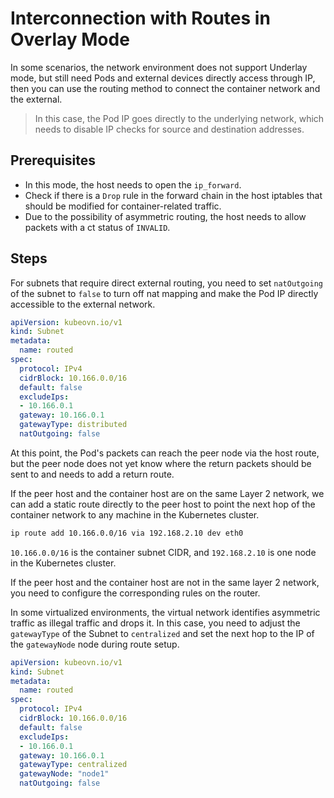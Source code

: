 # Interconnection with Routes in Overlay Mode

In some scenarios, the network environment does not support Underlay mode, 
but still need Pods and external devices directly access through IP, 
then you can use the routing method to connect the container network and the external.

> In this case, the Pod IP goes directly to the underlying network, 
> which needs to disable IP checks for source and destination addresses.

## Prerequisites

- In this mode, the host needs to open the `ip_forward`.
- Check if there is a `Drop` rule in the forward chain in the host iptables that should be modified for container-related traffic.
- Due to the possibility of asymmetric routing, the host needs to allow packets with a ct status of `INVALID`.

## Steps

For subnets that require direct external routing, you need to set `natOutgoing` of the subnet to `false` 
to turn off nat mapping and make the Pod IP directly accessible to the external network.

```yaml
apiVersion: kubeovn.io/v1
kind: Subnet
metadata:
  name: routed
spec:
  protocol: IPv4
  cidrBlock: 10.166.0.0/16
  default: false
  excludeIps:
  - 10.166.0.1
  gateway: 10.166.0.1
  gatewayType: distributed
  natOutgoing: false
```

At this point, the Pod's packets can reach the peer node via the host route, 
but the peer node does not yet know where the return packets should be sent to and needs to add a return route.

If the peer host and the container host are on the same Layer 2 network, 
we can add a static route directly to the peer host to point the next hop of the container network to any machine in the Kubernetes cluster.

```bash
ip route add 10.166.0.0/16 via 192.168.2.10 dev eth0
```

`10.166.0.0/16` is the container subnet CIDR, and `192.168.2.10` is one node in the Kubernetes cluster.

If the peer host and the container host are not in the same layer 2 network, you need to configure the corresponding rules on the router.

In some virtualized environments, the virtual network identifies asymmetric traffic as illegal traffic and drops it.
In this case, you need to adjust the `gatewayType` of the Subnet to `centralized` and set the next hop to the IP of the `gatewayNode` node during route setup.

```yaml
apiVersion: kubeovn.io/v1
kind: Subnet
metadata:
  name: routed
spec:
  protocol: IPv4
  cidrBlock: 10.166.0.0/16
  default: false
  excludeIps:
  - 10.166.0.1
  gateway: 10.166.0.1
  gatewayType: centralized
  gatewayNode: "node1"
  natOutgoing: false
```
